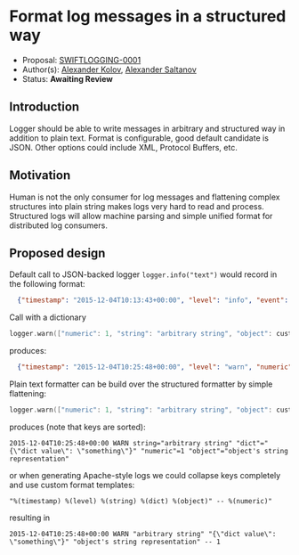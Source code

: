 # Format log messages in a structured way

* Proposal: [SWIFTLOGGING-0001](https://github.com/akolov/swift-logging/blob/master/proposals/0001-structured-log-format.md)
* Author(s): [Alexander Kolov](https://github.com/akolov), [Alexander Saltanov](https://github.com/sashka)
* Status: **Awaiting Review**

## Introduction

Logger should be able to write messages in arbitrary and structured way in addition to plain text.
Format is configurable, good default candidate is JSON. Other options could include XML, Protocol Buffers, etc.

## Motivation

Human is not the only consumer for log messages and flattening complex structures into plain string makes logs very hard to read and process.
Structured logs will allow machine parsing and simple unified format for distributed log consumers.

## Proposed design

Default call to JSON-backed logger `logger.info("text")` would record in the following format:

```json
  {"timestamp": "2015-12-04T10:13:43+00:00", "level": "info", "event": "text"}
```

Call with a dictionary
```swift
logger.warn(["numeric": 1, "string": "arbitrary string", "object": customStringConvertibleObject], "dict": {"dict value": "something"})
```

produces:

```json
  {"timestamp": "2015-12-04T10:25:48+00:00", "level": "warn", "numeric": 1, "string": "arbitrary string", "object": "object's string representation", "dict": {"dict value": "something"}}
```

Plain text formatter can be build over the structured formatter by simple flattening:

```swift
logger.warn(["numeric": 1, "string": "arbitrary string", "object": customStringConvertibleObject], "dict": {"dict value": "something"})
```

produces (note that keys are sorted):

```
2015-12-04T10:25:48+00:00 WARN string="arbitrary string" "dict"="{\"dict value\": \"something\"}" "numeric"=1 "object"="object's string representation"
```

or when generating Apache-style logs we could collapse keys completely and use custom format templates:
```
"%(timestamp) %(level) %(string) %(dict) %(object)" -- %(numeric)"
```

resulting in

```
2015-12-04T10:25:48+00:00 WARN "arbitrary string" "{\"dict value\": \"something\"}" "object's string representation" -- 1
```
